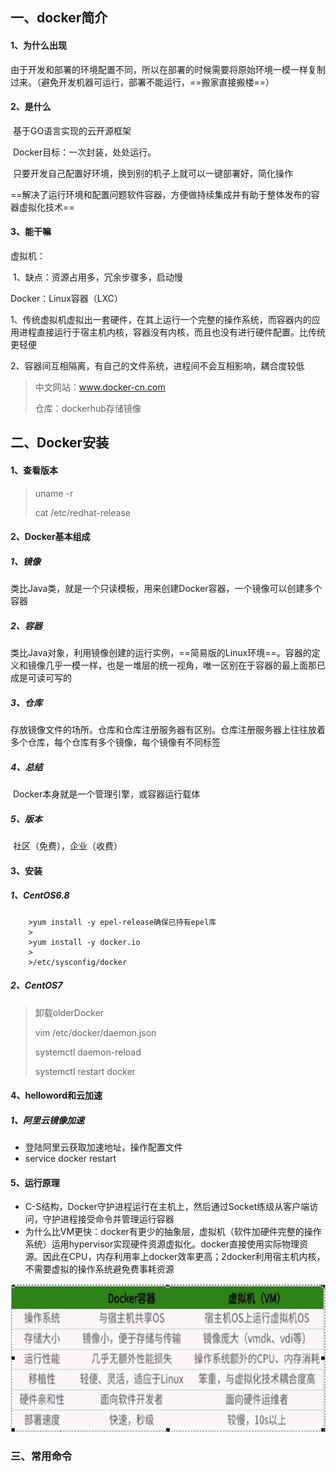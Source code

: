 ## 一、docker简介

#### 1、为什么出现

​	由于开发和部署的环境配置不同，所以在部署的时候需要将原始环境一模一样复制过来。（避免开发机器可运行，部署不能运行，==搬家直接搬楼==）

#### 2、是什么

​	基于GO语言实现的云开源框架

​	Docker目标：一次封装，处处运行。

​	只要开发自己配置好环境，换到别的机子上就可以一键部署好，简化操作

==解决了运行环境和配置问题软件容器，方便做持续集成并有助于整体发布的容器虚拟化技术==

#### 3、能干嘛

虚拟机：

​	1、缺点：资源占用多，冗余步骤多，启动慢

Docker：Linux容器（LXC）

​	1、传统虚拟机虚拟出一套硬件，在其上运行一个完整的操作系统，而容器内的应用进程直接运行于宿主机内核，容器没有内核，而且也没有进行硬件配置。比传统更轻便

​	2、容器间互相隔离，有自己的文件系统，进程间不会互相影响，耦合度较低

> 中文网站：www.docker-cn.com
>
> 仓库：dockerhub存储镜像

## 二、Docker安装

#### 1、查看版本

>uname -r
>
>cat /etc/redhat-release

#### 2、Docker基本组成

##### 	1、镜像

​		类比Java类，就是一个只读模板，用来创建Docker容器，一个镜像可以创建多个容器

##### 	2、容器

​		类比Java对象，利用镜像创建的运行实例，==简易版的Linux环境==。容器的定义和镜像几乎一模一样，也是一堆层的统一视角，唯一区别在于容器的最上面那已成是可读可写的

##### 	3、仓库

存放镜像文件的场所。仓库和仓库注册服务器有区别。仓库注册服务器上往往放着多个仓库，每个仓库有多个镜像，每个镜像有不同标签

##### 	4、总结

​	Docker本身就是一个管理引擎，或容器运行载体

##### 	5、版本

​	社区（免费），企业（收费）

#### 3、安装

##### 1、CentOS6.8

		>yum install -y epel-release确保已持有epel库
		>
		>yum install -y docker.io
		>
		>/etc/sysconfig/docker

##### 2、CentOS7

>卸载olderDocker 
>
>vim /etc/docker/daemon.json
>
>systemctl daemon-reload
>
>systemctl restart docker

#### 4、helloword和云加速

##### 1、阿里云镜像加速

- 登陆阿里云获取加速地址，操作配置文件
- service docker restart

#### 5、运行原理

- C-S结构，Docker守护进程运行在主机上，然后通过Socket练级从客户端访问，守护进程接受命令并管理运行容器
- 为什么比VM更快：docker有更少的抽象层，虚拟机（软件加硬件完整的操作系统）运用hypervisor实现硬件资源虚拟化。docker直接使用实际物理资源。因此在CPU，内存利用率上docker效率更高；2docker利用宿主机内核，不需要虚拟的操作系统避免费事耗资源

![](images/dockeVSvm.png)

### 三、常用命令

